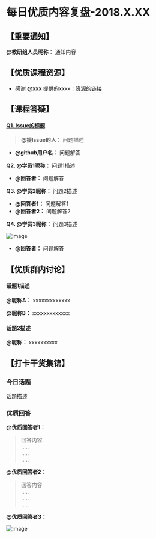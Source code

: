 # 每日优质内容复盘-2018.X.XX

## 【重要通知】

**@教研组人员昵称：** 通知内容

## 【优质课程资源】

- 感谢 **@xxx** 提供的xxxx：[资源的链接]()

## 【课程答疑】

#### [**Q1. Issue的标题**](Issue的链接)  

> **@提Issue的人：** 问题描述

- **@github用户名：** 问题解答

**Q2. @学员1昵称：** 问题1描述

- **@回答者：** 问题解答

**Q3. @学员2昵称：** 问题2描述

- **@回答者1：** 问题解答1
- **@回答者2：** 问题解答2

**Q4. @学员3昵称：** 问题3描述

![image](这里放图片链接)

- **@回答者：** 问题解答

## 【优质群内讨论】

#### 话题1描述

**@昵称A：** xxxxxxxxxxxxx

**@昵称B：** xxxxxxxxxxxxx

#### 话题2描述

**@昵称：** xxxxxxxxxx

## 【打卡干货集锦】

### 今日话题

话题描述

### 优质回答

**@优质回答者1：**

> 回答内容  
> .....  
> .....  
> .....  

**@优质回答者2：**

> 回答内容  
> .....  
> .....  
> ..... 

**@优质回答者3：**

![image](截图的链接)

